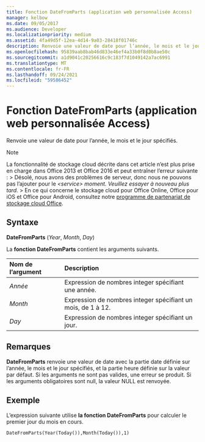```yaml
---
title: Fonction DateFromParts (application web personnalisée Access)
manager: kelbow
ms.date: 09/05/2017
ms.audience: Developer
ms.localizationpriority: medium
ms.assetid: 4fa49d5f-12ea-4d14-9a03-28418f01746c
description: Renvoie une valeur de date pour l’année, le mois et le jour spécifiés.
ms.openlocfilehash: 95839aab8bab46d833e46ef4a33b0f8d0b8ae50c
ms.sourcegitcommit: a1d9041c20256616c9c183f7d1049142a7ac6991
ms.translationtype: MT
ms.contentlocale: fr-FR
ms.lasthandoff: 09/24/2021
ms.locfileid: "59586452"
---
```

# <a name="datefromparts-function-access-custom-web-app"></a>Fonction DateFromParts (application web personnalisée Access)

Renvoie une valeur de date pour l’année, le mois et le jour spécifiés.
  
> [!NOTE]
> La fonctionnalité de stockage cloud décrite dans cet article n’est plus prise en charge dans Office 2013 et Office 2016 et peut entraîner l’erreur suivante : > Désolé, nous avons des problèmes de serveur, donc nous ne pouvons pas l’ajouter pour le *\<service\> moment. Veuillez essayer à nouveau plus tard.* > En ce qui concerne le stockage cloud pour Office Online, Office pour iOS et Office pour Android, consultez notre [programme de partenariat de stockage cloud Office](https://dev.office.com/programs/officecloudstorage). 
  
## <a name="syntax"></a>Syntaxe

**DateFromParts** (*Year*, *Month*, *Day*) 
  
La **fonction DateFromParts** contient les arguments suivants. 
  
|**Nom de l’argument**|**Description**|
|:-----|:-----|
| *Année*  <br/> |Expression de nombres integer spécifiant une année.  <br/> |
| *Month*  <br/> |Expression de nombres integer spécifiant un mois, de 1 à 12.  <br/> |
| *Day*  <br/> |Expression de nombres integer spécifiant un jour.  <br/> |
   
## <a name="remarks"></a>Remarques

**DateFromParts** renvoie une valeur de date avec la partie date définie sur l’année, le mois et le jour spécifiés, et la partie heure définie sur la valeur par défaut. Si les arguments ne sont pas valides, une erreur se produit. Si les arguments obligatoires sont null, la valeur NULL est renvoyée. 
  
## <a name="example"></a>Exemple

L’expression suivante utilise **la fonction DateFromParts** pour calculer le premier jour du mois en cours. 
  
`DateFromParts(Year(Today()),Month(Today()),1)`



